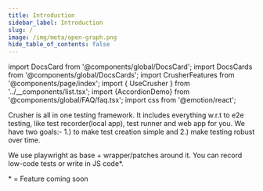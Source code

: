 ```yaml
---
title: Introduction
sidebar_label: Introduction
slug: /
image: /img/meta/open-graph.png
hide_table_of_contents: false
---
```


import DocsCard from '@components/global/DocsCard';
import DocsCards from '@components/global/DocsCards';
import CrusherFeatures from '@components/page/index';
import { UseCrusher } from '../__components/list.tsx';
import {AccordionDemo} from '@components/global/FAQ/faq.tsx';
import css from '@emotion/react';
<head>
  <title>Crusher Docs</title>
  <meta name="description" content="Crusher.dev" />
  <link rel="canonical" href="https://docs.crusher.dev/" />
  <link rel="alternate" href="https://docs.crusher.dev/" hreflang="x-default" />
  <link rel="alternate" href="https://docs.crusher.dev/" hreflang="en" />
  <meta property="og:url" content="https://docs.crusher.dev/" />
</head>

Crusher is <span className="highlight_cyan">all in one testing framework</span>. It includes everything w.r.t to e2e testing, like test recorder(local app), test runner and web app for you.
We have two goals:- 1.) to make <span className="highlight_cyan">test creation simple</span> and 2.) make testing <span className="highlight_cyan">robust</span> over time.

We use playwright as base + wrapper/patches around it. You can record low-code tests or write in JS code<span className="highlight_red">*</span>. 

<UseCrusher />


<span className="highlight_red">*</span> = Feature coming soon